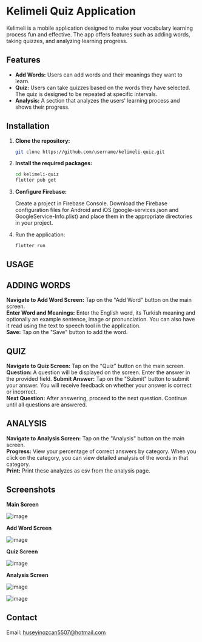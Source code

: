 # Kelimeli Quiz Application

Kelimeli is a mobile application designed to make your vocabulary learning process fun and effective. The app offers features such as adding words, taking quizzes, and analyzing learning progress.

## Features

- **Add Words:** Users can add words and their meanings they want to learn.
- **Quiz:** Users can take quizzes based on the words they have selected. The quiz is designed to be repeated at specific intervals.
- **Analysis:** A section that analyzes the users' learning process and shows their progress.

## Installation

1. **Clone the repository:**
   ```bash
   git clone https://github.com/username/kelimeli-quiz.git
   
2. **Install the required packages:**
   ```bash
   cd kelimeli-quiz
   flutter pub get

3. **Configure Firebase:**
   
    Create a project in Firebase Console.
    Download the Firebase configuration files for Android and iOS (google-services.json and GoogleService-Info.plist) and place them in the appropriate directories in your project.

4. Run the application:
   ```bash
   flutter run


## USAGE
## ADDING WORDS
**Navigate to Add Word Screen:** Tap on the "Add Word" button on the main screen.  
**Enter Word and Meanings:** Enter the English word, its Turkish meaning and optionally an example sentence, image or pronunciation. You can also have it read using the text to speech tool in the application.  
**Save:** Tap on the "Save" button to add the word.
## QUIZ
**Navigate to Quiz Screen:** Tap on the "Quiz" button on the main screen.  
**Question:** A question will be displayed on the screen. Enter the answer in the provided field.
**Submit Answer:** Tap on the "Submit" button to submit your answer. You will receive feedback on whether your answer is correct or incorrect.  
**Next Question:** After answering, proceed to the next question. Continue until all questions are answered.
## ANALYSIS
**Navigate to Analysis Screen:** Tap on the "Analysis" button on the main screen.  
**Progress:** View your percentage of correct answers by category. When you click on the category, you can view detailed analysis of the words in that category.  
**Print:** Print these analyzes as csv from the analysis page.
## Screenshots

**Main Screen**

![image](https://github.com/c-candycane/kelimeli/assets/108942127/b5f797d7-2e50-40de-bca6-ffc4a2b335e8)



**Add Word Screen**

![image](https://github.com/c-candycane/kelimeli/assets/108942127/89b87226-74ad-4aa1-ba12-5f879e866ac5)



**Quiz Screen**

![image](https://github.com/c-candycane/kelimeli/assets/108942127/c8e87d62-4212-41b6-b336-2eebd18a5606)



**Analysis Screen**

![image](https://github.com/c-candycane/kelimeli/assets/108942127/d85311df-b5bc-4c50-ac39-280162bd70c5)



![image](https://github.com/c-candycane/kelimeli/assets/108942127/ee9ada07-9b30-46f3-9931-78446649eae8)


## Contact  
Email: huseyinozcan5507@hotmail.com
